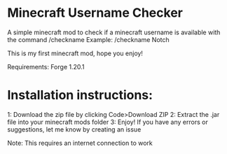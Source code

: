 # Minecraft Username Checker
A simple minecraft mod to check if a minecraft username is available with the command /checkname
Example:
/checkname Notch

This is my first minecraft mod, hope you enjoy!


Requirements: 
Forge 1.20.1

# Installation instructions:
1: Download the zip file by clicking Code>Download ZIP
2: Extract the .jar file into your minecraft mods folder
3: Enjoy! If you have any errors or suggestions, let me know by creating an issue


Note: This requires an internet connection to work

